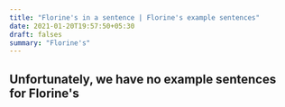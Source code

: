 ```yaml
---
title: "Florine's in a sentence | Florine's example sentences"
date: 2021-01-20T19:57:50+05:30
draft: falses
summary: "Florine's"
---
```

## Unfortunately, we have no example sentences for Florine's                 

